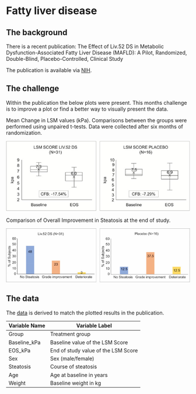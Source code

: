 # Fatty liver disease

## The background

There is a recent publication:
The Effect of Liv.52 DS in Metabolic Dysfunction-Associated Fatty Liver Disease (MAFLD): A Pilot, Randomized, Double-Blind, Placebo-Controlled, Clinical Study

The publication is available via [NIH](https://pubmed.ncbi.nlm.nih.gov/40765845/).

## The challenge
Within the publication the below plots were present. This months challenge is to improve a plot or find a better way to visually present the data.

Mean Change in LSM values (kPa). Comparisons between the groups were performed using unpaired t-tests. Data were collected after six months of randomization.

![Original figure 3 from publication](HMER-17-61-g0003.jpg)

Comparison of Overall Improvement in Steatosis at the end of study.

![Original figure 4 from publication](HMER-17-61-g0004.jpg)

## The data
The [data](LSM_Score.csv) is derived to match the plotted results in the publication.

| Variable Name | Variable Label                           |
|---------------|------------------------------------------|
| Group         | Treatment group                          |
| Baseline_kPa  | Baseline value of the LSM Score          |
| EOS_kPa       | End of study value of the LSM Score      |
| Sex           | Sex (male/female)                        |
| Steatosis     | Course of steatosis                      |
| Age           | Age at baseline in years                 |
| Weight        | Baseline weight in kg                    |
